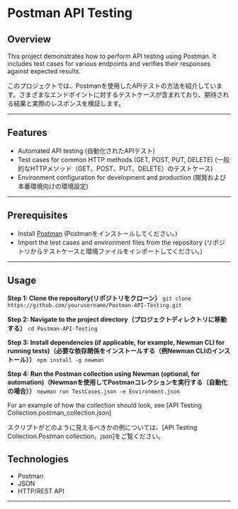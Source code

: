 # Postman API Testing

## Overview
This project demonstrates how to perform API testing using Postman. It includes test cases for various endpoints and verifies their responses against expected results.

このプロジェクトでは、Postmanを使用したAPIテストの方法を紹介しています。さまざまなエンドポイントに対するテストケースが含まれており、期待される結果と実際のレスポンスを検証します。

---

## Features 
- Automated API testing (自動化されたAPIテスト)
- Test cases for common HTTP methods (GET, POST, PUT, DELETE)  (一般的なHTTPメソッド（GET、POST、PUT、DELETE）のテストケース)
- Environment configuration for development and production   (開発および本番環境向けの環境設定)

---

## Prerequisites 
- Install [Postman](https://www.postman.com/downloads/)   (Postmanをインストールしてください。)
- Import the test cases and environment files from the repository   (リポジトリからテストケースと環境ファイルをインポートしてください。)

---

## Usage 
**Step 1: Clone the repository(リポジトリをクローン）**
```git clone https://github.com/yourusername/Postman-API-Testing.git```

**Step 2: Navigate to the project directory（プロジェクトディレクトリに移動する）**
```cd Postman-API-Testing```

**Step 3: Install dependencies (if applicable, for example, Newman CLI for running tests)（必要な依存関係をインストールする（例Newman CLIのインストール））**
```npm install -g newman```

**Step 4: Run the Postman collection using Newman (optional, for automation)（Newmanを使用してPostmanコレクションを実行する（自動化の場合））**
```newman run TestCases.json -e Environment.json```

For an example of how the collection should look, see [API Testing Collection.postman_collection.json]

スクリプトがどのように見えるべきかの例については、[API Testing Collection.Postman collection。json]をご覧ください。

## Technologies 
- Postman
- JSON
- HTTP/REST API

---

